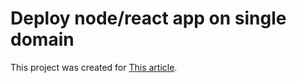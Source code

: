 # Deploy node/react app on single domain

This project was created for [This article](https://medium.com/).
